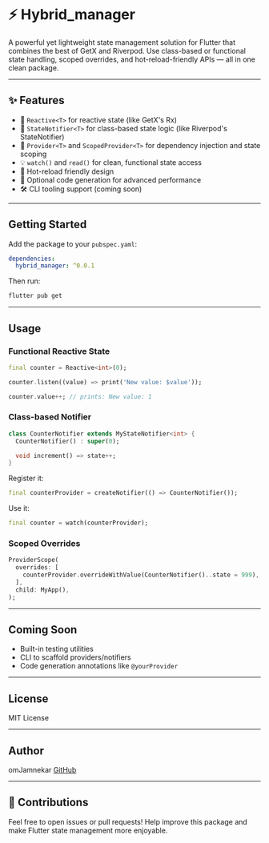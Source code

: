 
# ⚡ Hybrid_manager

A powerful yet lightweight state management solution for Flutter that combines the best of GetX and Riverpod. Use class-based or functional state handling, scoped overrides, and hot-reload-friendly APIs — all in one clean package.

---

## ✨ Features

- 🔁 `Reactive<T>` for reactive state (like GetX's Rx)
- 🧠 `StateNotifier<T>` for class-based state logic (like Riverpod's StateNotifier)
- 🌱 `Provider<T>` and `ScopedProvider<T>` for dependency injection and state scoping
- 💡 `watch()` and `read()` for clean, functional state access
- 🔄 Hot-reload friendly design
- 🧪 Optional code generation for advanced performance
- 🛠 CLI tooling support (coming soon)

---

##  Getting Started

Add the package to your `pubspec.yaml`:

```yaml
dependencies:
  hybrid_manager: ^0.0.1
```

Then run:

```bash
flutter pub get
```

---

##  Usage

### Functional Reactive State

```dart
final counter = Reactive<int>(0);

counter.listen((value) => print('New value: $value'));

counter.value++; // prints: New value: 1
```

### Class-based Notifier

```dart
class CounterNotifier extends MyStateNotifier<int> {
  CounterNotifier() : super(0);

  void increment() => state++;
}
```

Register it:

```dart
final counterProvider = createNotifier(() => CounterNotifier());
```

Use it:

```dart
final counter = watch(counterProvider);
```

### Scoped Overrides

```dart
ProviderScope(
  overrides: [
    counterProvider.overrideWithValue(CounterNotifier()..state = 999),
  ],
  child: MyApp(),
);
```

---

##  Coming Soon

-  Built-in testing utilities
-  CLI to scaffold providers/notifiers
-  Code generation annotations like `@yourProvider`

---

##  License

MIT License

---

##  Author
omJamnekar
[GitHub](https://github.com/omjamnekar)

---

## 🙌 Contributions

Feel free to open issues or pull requests! Help improve this package and make Flutter state management more enjoyable.
